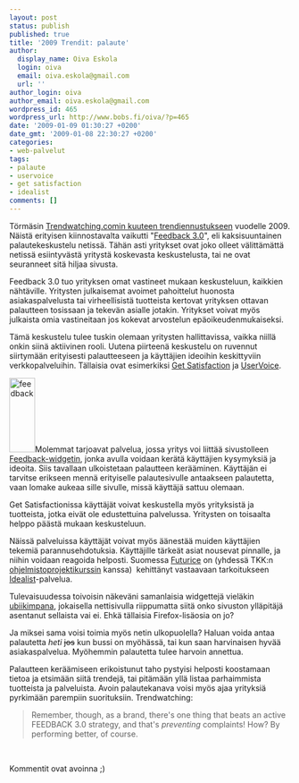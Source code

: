 ```yaml
---
layout: post
status: publish
published: true
title: '2009 Trendit: palaute'
author:
  display_name: Oiva Eskola
  login: oiva
  email: oiva.eskola@gmail.com
  url: ''
author_login: oiva
author_email: oiva.eskola@gmail.com
wordpress_id: 465
wordpress_url: http://www.bobs.fi/oiva/?p=465
date: '2009-01-09 01:30:27 +0200'
date_gmt: '2009-01-08 22:30:27 +0200'
categories:
- web-palvelut
tags:
- palaute
- uservoice
- get satisfaction
- idealist
comments: []
---
```

<p>T&ouml;rm&auml;sin <a href="http://www.trendwatching.com/trends/halfdozentrends2009/">Trendwatching.comin kuuteen trendiennustukseen</a> vuodelle 2009. N&auml;ist&auml; erityisen kiinnostavalta vaikutti "<a href="http://www.trendwatching.com/trends/halfdozentrends2009/#feedback">Feedback 3.0</a>", eli kaksisuuntainen palautekeskustelu netiss&auml;. T&auml;h&auml;n asti yritykset ovat joko olleet v&auml;litt&auml;m&auml;tt&auml; netiss&auml; esiintyv&auml;st&auml; yrityst&auml; koskevasta keskustelusta, tai ne ovat seuranneet sit&auml; hiljaa sivusta.</p>
<p>Feedback 3.0 tuo yrityksen omat vastineet mukaan keskusteluun, kaikkien n&auml;ht&auml;ville. Yritysten julkaisemat avoimet pahoittelut huonosta asiakaspalvelusta tai virheellisist&auml; tuotteista kertovat yrityksen ottavan palautteen tosissaan ja tekev&auml;n asialle jotakin. Yritykset voivat my&ouml;s julkaista omia vastineitaan jos kokevat arvostelun ep&auml;oikeudenmukaiseksi.</p>
<p>T&auml;m&auml; keskustelu tulee tuskin olemaan yritysten hallittavissa, vaikka niill&auml; onkin siin&auml; aktiivinen rooli. Uutena piirteen&auml; keskustelu on ruvennut siirtym&auml;&auml;n erityisesti palautteeseen ja k&auml;ytt&auml;jien ideoihin keskittyviin verkkopalveluihin. T&auml;llaisia ovat esimerkiksi <a href="http://getsatisfaction.com/">Get Satisfaction</a> ja <a href="http://www.uservoice.com/">UserVoice</a>.</p>
<p><img class="alignleft size-full wp-image-478" title="feedback" src="http://www.bobs.fi/oiva/wp-content/uploads/2009/01/feedback.png" alt="feedback" width="46" height="133" />Molemmat tarjoavat palvelua, jossa yritys voi liitt&auml;&auml; sivustolleen <a href="http://getsatisfaction.com/widgets">Feedback-widgetin</a>, jonka avulla voidaan ker&auml;t&auml; k&auml;ytt&auml;jien kysymyksi&auml; ja ideoita. Siis tavallaan ulkoistetaan palautteen ker&auml;&auml;minen. K&auml;ytt&auml;j&auml;n ei tarvitse erikseen menn&auml; erityiselle palautesivulle antaakseen palautetta, vaan lomake aukeaa sille sivulle, miss&auml; k&auml;ytt&auml;j&auml; sattuu olemaan.</p>
<p>Get Satisfactionissa k&auml;ytt&auml;j&auml;t voivat keskustella my&ouml;s yrityksist&auml; ja tuotteista, jotka eiv&auml;t ole edustettuina palvelussa. Yritysten on toisaalta helppo p&auml;&auml;st&auml; mukaan keskusteluun.</p>
<p>N&auml;iss&auml; palveluissa k&auml;ytt&auml;j&auml;t voivat my&ouml;s &auml;&auml;nest&auml;&auml; muiden k&auml;ytt&auml;jien tekemi&auml; parannusehdotuksia. K&auml;ytt&auml;jille t&auml;rke&auml;t asiat nousevat pinnalle, ja niihin voidaan reagoida helposti. Suomessa <a href="http://www.futurice.com/">Futurice</a> on (yhdess&auml; TKK:n <a href="https://noppa.tkk.fi/noppa/kurssi/t-76.4115/esite">ohjelmistoprojektikurssin</a> kanssa)&nbsp; kehitt&auml;nyt vastaavaan tarkoitukseen <a title="Idealist" href="http://idealist.kuvaboxi.fi/">Idealist</a>-palvelua.</p>
<p>Tulevaisuudessa toivoisin n&auml;kev&auml;ni samanlaisia widgettej&auml; viel&auml;kin <a title="Wikipedia: sulautettu tietotekniikka" href="http://fi.wikipedia.org/wiki/Sulautettu_tietotekniikka">ubiikimpana</a>, jokaisella nettisivulla riippumatta siit&auml; onko sivuston yll&auml;pit&auml;j&auml; asentanut sellaista vai ei. Ehk&auml; t&auml;llaisia Firefox-lis&auml;osia on jo?</p>
<p>Ja miksei sama voisi toimia my&ouml;s netin ulkopuolella? Haluan voida antaa palautetta <em>heti</em> <span style="text-decoration: line-through;">jos</span> kun bussi on my&ouml;h&auml;ss&auml;, tai kun saan harvinaisen hyv&auml;&auml; asiakaspalvelua. My&ouml;hemmin palautetta tulee harvoin annettua.</p>
<p>Palautteen ker&auml;&auml;miseen erikoistunut taho pystyisi helposti koostamaan tietoa ja etsim&auml;&auml;n siit&auml; trendej&auml;, tai pit&auml;m&auml;&auml;n yll&auml; listaa parhaimmista tuotteista ja palveluista. Avoin palautekanava voisi my&ouml;s ajaa yrityksi&auml; pyrkim&auml;&auml;n parempiin suorituksiin. Trendwatching:</p>
<blockquote><p><span>Remember, though, as a brand, there's one thing that beats an active FEEDBACK 3.0 strategy, and that's <em>preventing</em> complaints! How? By performing better, of course.</span></blockquote><br />
<p>Kommentit ovat avoinna ;)</p>
